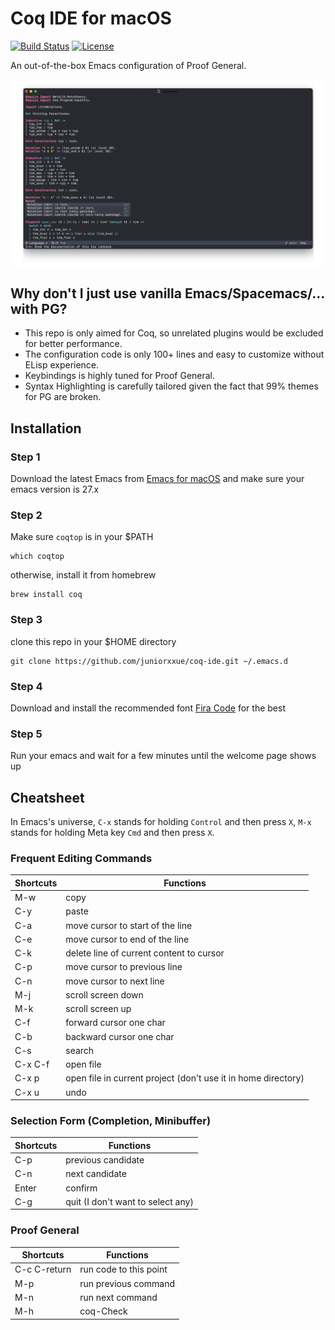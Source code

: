 # Coq IDE for macOS

[![Build Status](https://github.com/juniorxxue/CoqIDE/workflows/CI/badge.svg?branch=main)](https://github.com/juniorxxue/CoqIDE/actions)
[![License](http://img.shields.io/:license-gpl3-blue.svg)](LICENSE)

An out-of-the-box Emacs configuration of Proof General.

![Screenshot](https://github.com/juniorxxue/xcode-theme/blob/main/images/xcode-dark-theme.png)

## Why don't I just use vanilla Emacs/Spacemacs/... with PG?

* This repo is only aimed for Coq, so unrelated plugins would be excluded for better performance.
* The configuration code is only 100+ lines and easy to customize without ELisp experience.
* Keybindings is highly tuned for Proof General.
* Syntax Highlighting is carefully tailored given the fact that 99% themes for PG are broken.


## Installation

### Step 1

Download the latest Emacs from [Emacs for macOS](https://emacsformacosx.com) and make sure your emacs version is 27.x

### Step 2

Make sure `coqtop` is in your $PATH

```
which coqtop
```

otherwise, install it from homebrew

```
brew install coq
```

### Step 3

clone this repo in your $HOME directory

```
git clone https://github.com/juniorxxue/coq-ide.git ~/.emacs.d
```

### Step 4

Download and install the recommended font [Fira Code](https://fonts.google.com/specimen/Fira+Code) for the best

### Step 5

Run your emacs and wait for a few minutes until the welcome page shows up

## Cheatsheet

In Emacs's universe, `C-x` stands for holding `Control` and then press `X`, `M-x` stands for holding Meta key `Cmd` and then press `X`.

### Frequent Editing Commands

| Shortcuts | Functions                                                    |
| --------- | ------------------------------------------------------------ |
| M-w       | copy                                                         |
| C-y       | paste                                                        |
| C-a       | move cursor to start of the line                             |
| C-e       | move cursor to end of the line                               |
| C-k       | delete line of current content to cursor                     |
| C-p       | move cursor to previous line                                 |
| C-n       | move cursor to next line                                     |
| M-j       | scroll screen  down                                          |
| M-k       | scroll screen up                                             |
| C-f       | forward cursor one char                                      |
| C-b       | backward cursor one char                                     |
| C-s       | search                                                       |
| C-x C-f   | open file                                                    |
| C-x p     | open file in current project (don't use it in home directory) |
| C-x u     | undo                                                         |

### Selection Form (Completion, Minibuffer)

| Shortcuts    | Functions                  |
|--------------|----------------------------|
| C-p | previous candidate |
| C-n       | next candidate |
| Enter | confirm |
| C-g | quit (I don't want to select any) |

### Proof General

| Shortcuts    | Functions                  |
|--------------|----------------------------|
| C-c C-return | run code to this point |
| M-p          | run previous command       |
| M-n          | run next command           |
| M-h | coq-Check |
